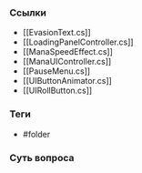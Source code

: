 ### Ссылки
- [[EvasionText.cs]]
- [[LoadingPanelController.cs]]
- [[ManaSpeedEffect.cs]]
- [[ManaUIController.cs]]
- [[PauseMenu.cs]]
- [[UIButtonAnimator.cs]]
- [[UIRollButton.cs]]
### Теги
- #folder 
### Суть вопроса